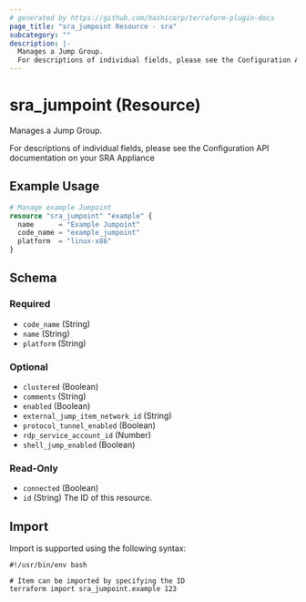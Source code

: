 ```yaml
---
# generated by https://github.com/hashicorp/terraform-plugin-docs
page_title: "sra_jumpoint Resource - sra"
subcategory: ""
description: |-
  Manages a Jump Group.
  For descriptions of individual fields, please see the Configuration API documentation on your SRA Appliance
---
```


# sra_jumpoint (Resource)

Manages a Jump Group.

For descriptions of individual fields, please see the Configuration API documentation on your SRA Appliance

## Example Usage

```terraform
# Manage example Jumpoint
resource "sra_jumpoint" "example" {
  name      = "Example Jumpoint"
  code_name = "example_jumpoint"
  platform  = "linux-x86"
}
```

<!-- schema generated by tfplugindocs -->
## Schema

### Required

- `code_name` (String)
- `name` (String)
- `platform` (String)

### Optional

- `clustered` (Boolean)
- `comments` (String)
- `enabled` (Boolean)
- `external_jump_item_network_id` (String)
- `protocol_tunnel_enabled` (Boolean)
- `rdp_service_account_id` (Number)
- `shell_jump_enabled` (Boolean)

### Read-Only

- `connected` (Boolean)
- `id` (String) The ID of this resource.

## Import

Import is supported using the following syntax:

```shell
#!/usr/bin/env bash

# Item can be imported by specifying the ID
terraform import sra_jumpoint.example 123
```
